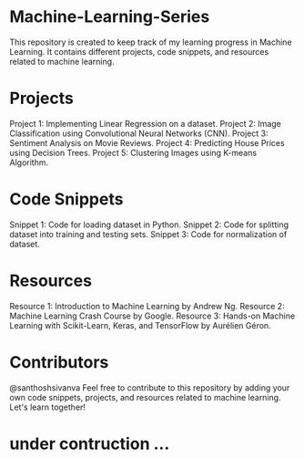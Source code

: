 # Machine-Learning-Series

This repository is created to keep track of my learning progress in Machine Learning. It contains different projects, code snippets, and resources related to machine learning.

# Projects

Project 1: Implementing Linear Regression on a dataset.
Project 2: Image Classification using Convolutional Neural Networks (CNN).
Project 3: Sentiment Analysis on Movie Reviews.
Project 4: Predicting House Prices using Decision Trees.
Project 5: Clustering Images using K-means Algorithm.

# Code Snippets

Snippet 1: Code for loading dataset in Python.
Snippet 2: Code for splitting dataset into training and testing sets.
Snippet 3: Code for normalization of dataset.

# Resources

Resource 1: Introduction to Machine Learning by Andrew Ng.
Resource 2: Machine Learning Crash Course by Google.
Resource 3: Hands-on Machine Learning with Scikit-Learn, Keras, and TensorFlow by Aurélien Géron.

# Contributors

@santhoshsivanva
Feel free to contribute to this repository by adding your own code snippets, projects, and resources related to machine learning. Let's learn together!


# under contruction ...
